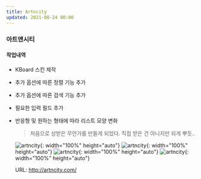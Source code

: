 ```yaml
---
title: Artncity
updated: 2021-08-24 00:00
---
```


### 아트앤시티
  
#### 작업내역
- KBoard 스킨 제작
- 추가 옵션에 따른 정렬 기능 추가
- 추가 옵션에 따른 검색 기능 추가
- 필요한 입력 필드 추가
- 반응형 및 원하는 형태에 따라 리스트 모양 변화
  
	>처음으로 상받은 무언가를 만들게 되었다.
	>직접 받은 건 아니지만 되게 뿌듯..
 
	![artncity](https://github.com/project0210/project0210.github.io/blob/master/_posts/images/artncity/001.png?raw=true){: width="100%" height="auto"}
	![artncity](https://github.com/project0210/project0210.github.io/blob/master/_posts/images/artncity/002.png?raw=true){: width="100%" height="auto"}
	![artncity](https://github.com/project0210/project0210.github.io/blob/master/_posts/images/artncity/003.png?raw=true){: width="100%" height="auto"}
	![artncity](https://github.com/project0210/project0210.github.io/blob/master/_posts/images/artncity/004.jpg?raw=true){: width="100%" height="auto"}
  
	URL: http://artncity.com/
